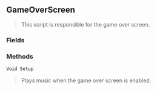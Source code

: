 ## GameOverScreen
> This script is responsible for the game over screen.
### Fields

### Methods
```cs
Void Setup
```
> Plays music when the game over screen is enabled.

